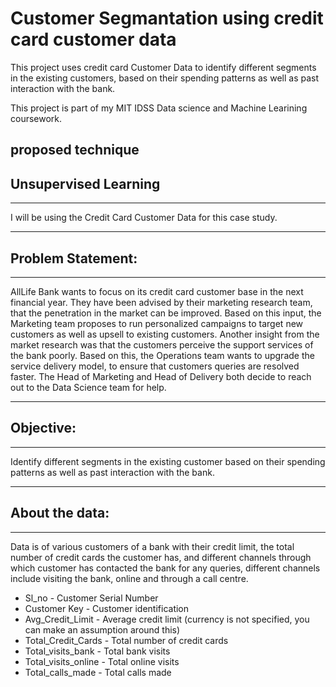 # Customer Segmantation using credit card customer data 
This project uses credit card Customer Data to identify different segments in the existing customers, based on their spending patterns as well as past interaction with the bank.

This project is part of my MIT IDSS Data science and Machine Learining coursework.



## proposed technique 

## Unsupervised Learning
----------------------------------------

I will be using the Credit Card Customer Data for this case study.

----------------------------
## Problem Statement: 
-----------------------------
AllLife Bank wants to focus on its credit card customer base in the next financial year. They have been advised by their marketing research team, that the penetration in the market can be improved. Based on this input, the Marketing team proposes to run personalized campaigns to target new customers as well as upsell to existing customers. Another insight from the market research was that the customers perceive the support services of the bank poorly. Based on this, the Operations team wants to upgrade the service delivery model, to ensure that customers queries are resolved faster. The Head of Marketing and Head of Delivery both decide to reach out to the Data Science team for help.


----------------------------
## Objective: 
-----------------------------

Identify different segments in the existing customer based on their spending patterns as well as past interaction with the bank.

--------------------------
## About the data:
--------------------------
Data is of various customers of a bank with their credit limit, the total number of credit cards the customer has, and different channels through which customer has contacted the bank for any queries, different channels include visiting the bank, online and through a call centre.

- Sl_no - Customer Serial Number
- Customer Key - Customer identification
- Avg_Credit_Limit	- Average credit limit (currency is not specified, you can make an assumption around this)
- Total_Credit_Cards	- Total number of credit cards 
- Total_visits_bank	- Total bank visits
- Total_visits_online -	 Total online visits
- Total_calls_made - Total calls made
